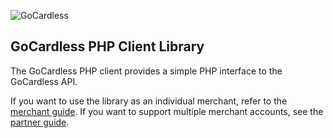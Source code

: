 ![GoCardless](https://gocardless.com/resources/logo.png)

## GoCardless PHP Client Library

The GoCardless PHP client provides a simple PHP interface to the GoCardless
API.

If you want to use the library as an individual merchant, refer to the
[merchant guide](https://gocardless.com/docs/php/merchant_client_guide). If
you want to support multiple merchant accounts, see the
[partner guide](https://gocardless.com/docs/php/partner_client_guide).

